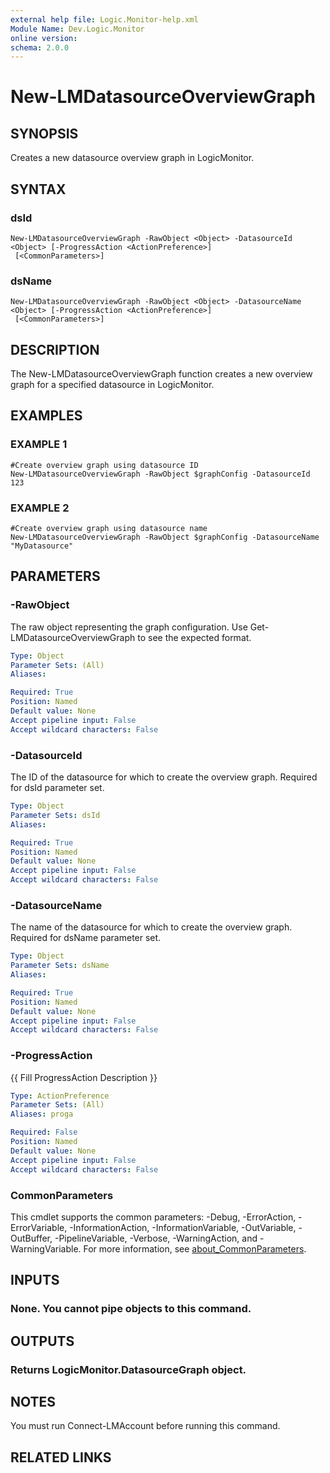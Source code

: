```yaml
---
external help file: Logic.Monitor-help.xml
Module Name: Dev.Logic.Monitor
online version:
schema: 2.0.0
---
```


# New-LMDatasourceOverviewGraph

## SYNOPSIS
Creates a new datasource overview graph in LogicMonitor.

## SYNTAX

### dsId
```
New-LMDatasourceOverviewGraph -RawObject <Object> -DatasourceId <Object> [-ProgressAction <ActionPreference>]
 [<CommonParameters>]
```

### dsName
```
New-LMDatasourceOverviewGraph -RawObject <Object> -DatasourceName <Object> [-ProgressAction <ActionPreference>]
 [<CommonParameters>]
```

## DESCRIPTION
The New-LMDatasourceOverviewGraph function creates a new overview graph for a specified datasource in LogicMonitor.

## EXAMPLES

### EXAMPLE 1
```
#Create overview graph using datasource ID
New-LMDatasourceOverviewGraph -RawObject $graphConfig -DatasourceId 123
```

### EXAMPLE 2
```
#Create overview graph using datasource name
New-LMDatasourceOverviewGraph -RawObject $graphConfig -DatasourceName "MyDatasource"
```

## PARAMETERS

### -RawObject
The raw object representing the graph configuration.
Use Get-LMDatasourceOverviewGraph to see the expected format.

```yaml
Type: Object
Parameter Sets: (All)
Aliases:

Required: True
Position: Named
Default value: None
Accept pipeline input: False
Accept wildcard characters: False
```

### -DatasourceId
The ID of the datasource for which to create the overview graph.
Required for dsId parameter set.

```yaml
Type: Object
Parameter Sets: dsId
Aliases:

Required: True
Position: Named
Default value: None
Accept pipeline input: False
Accept wildcard characters: False
```

### -DatasourceName
The name of the datasource for which to create the overview graph.
Required for dsName parameter set.

```yaml
Type: Object
Parameter Sets: dsName
Aliases:

Required: True
Position: Named
Default value: None
Accept pipeline input: False
Accept wildcard characters: False
```

### -ProgressAction
{{ Fill ProgressAction Description }}

```yaml
Type: ActionPreference
Parameter Sets: (All)
Aliases: proga

Required: False
Position: Named
Default value: None
Accept pipeline input: False
Accept wildcard characters: False
```

### CommonParameters
This cmdlet supports the common parameters: -Debug, -ErrorAction, -ErrorVariable, -InformationAction, -InformationVariable, -OutVariable, -OutBuffer, -PipelineVariable, -Verbose, -WarningAction, and -WarningVariable. For more information, see [about_CommonParameters](http://go.microsoft.com/fwlink/?LinkID=113216).

## INPUTS

### None. You cannot pipe objects to this command.
## OUTPUTS

### Returns LogicMonitor.DatasourceGraph object.
## NOTES
You must run Connect-LMAccount before running this command.

## RELATED LINKS
